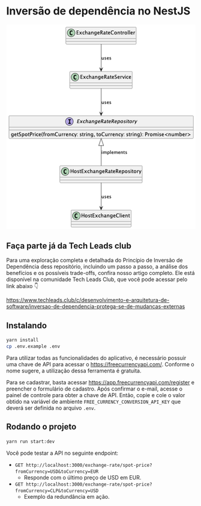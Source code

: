 # Inversão de dependência no NestJS

![Diagrama de inversão de dependência](resource/exchange-rate-repository.png)

## Faça parte já da Tech Leads club

Para uma exploração completa e detalhada do Princípio de Inversão de Dependência
dess repositório, incluindo um passo a passo, a análise dos benefícios e os
possíveis trade-offs, confira nosso artigo completo. Ele está disponível na
comunidade Tech Leads Club, que você pode acessar pelo link abaixo 👇

https://www.techleads.club/c/desenvolvimento-e-arquitetura-de-software/inversao-de-dependencia-protega-se-de-mudancas-externas

## Instalando

```bash
yarn install
cp .env.example .env
```

Para utilizar todas as funcionalidades do aplicativo, é necessário possuir uma
chave de API para acessar o https://freecurrencyapi.com/. Conforme o nome
sugere, a utilização dessa ferramenta é gratuita.

Para se cadastrar, basta acessar https://app.freecurrencyapi.com/register e
preencher o formulário de cadastro. Após confirmar o e-mail, acesse o painel de
controle para obter a chave de API. Então, copie e cole o valor obtido na
variável de ambiente `FREE_CURRENCY_CONVERSION_API_KEY` que deverá ser definida
no arquivo `.env`.

## Rodando o projeto

```bash
yarn run start:dev
```

Você pode testar a API no seguinte endpoint:

- `GET http://localhost:3000/exchange-rate/spot-price?fromCurrency=USD&toCurrency=EUR`
  - Responde com o último preço de USD em EUR.
- `GET http://localhost:3000/exchange-rate/spot-price?fromCurrency=CLP&toCurrency=USD`
  - Exemplo da redundância em ação.
